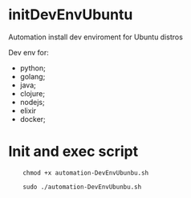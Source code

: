 # initDevEnvUbuntu
Automation install dev enviroment for Ubuntu distros

Dev env for:

- python;
- golang;
- java;
- clojure;
- nodejs;
- elixir
- docker;


# Init and exec script

        chmod +x automation-DevEnvUbunbu.sh
  
        sudo ./automation-DevEnvUbunbu.sh

